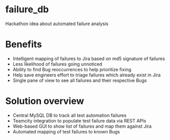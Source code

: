 # failure_db
Hackathon idea about automated failure analysis

# Benefits
- Intelligent mapping of failures to Jira based on md5 signature of failures
- Less likelihood of failures going unnoticed
- Ability to find Bug reoccurrences to help prioritize fixing
- Help save engineers effort to triage failures which already exist in Jira
- Single pane of view to see all failures and their respective Bugs

# Solution overview
- Central MySQL DB to track all test automation failures
- Teamcity integration to populate test failure data via REST APIs
- Web-based GUI to show list of failures and map them against Jira
- Automated mapping of test failures to known Bugs
